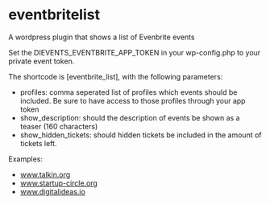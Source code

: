 # eventbritelist
A wordpress plugin that shows a list of Evenbrite events

Set the DIEVENTS_EVENTBRITE_APP_TOKEN in your wp-config.php to your private event token.

The shortcode is [eventbrite_list], with the following parameters:
* profiles: comma seperated list of profiles which events should be included. Be sure to have access to those profiles through your app token
* show_description: should the description of events be shown as a teaser (160 characters)
* show_hidden_tickets: should hidden tickets be included in the amount of tickets left.

Examples:
* www.talkin.org
* www.startup-circle.org
* www.digitalideas.io